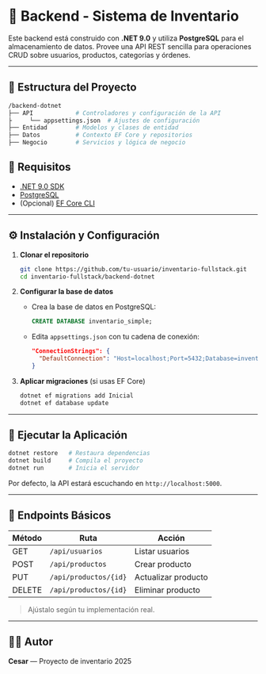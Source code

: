 # 🧠 Backend - Sistema de Inventario

Este backend está construido con **.NET 9.0** y utiliza **PostgreSQL** para el almacenamiento de datos. Provee una API REST sencilla para operaciones CRUD sobre usuarios, productos, categorías y órdenes.

---

## 📁 Estructura del Proyecto

```bash
/backend-dotnet
├── API            # Controladores y configuración de la API
├     └── appsettings.json  # Ajustes de configuración
├── Entidad        # Modelos y clases de entidad
├── Datos          # Contexto EF Core y repositorios
├── Negocio        # Servicios y lógica de negocio

```
## 🔧 Requisitos

* [.NET 9.0 SDK](https://dotnet.microsoft.com/download)
* [PostgreSQL](https://www.postgresql.org/download)
* (Opcional) [EF Core CLI](https://docs.microsoft.com/ef/core/cli)

---

## ⚙️ Instalación y Configuración

1. **Clonar el repositorio**

   ```bash
   git clone https://github.com/tu-usuario/inventario-fullstack.git
   cd inventario-fullstack/backend-dotnet
   ```
2. **Configurar la base de datos**

   * Crea la base de datos en PostgreSQL:

     ```sql
     CREATE DATABASE inventario_simple;
     ```
   * Edita `appsettings.json` con tu cadena de conexión:

     ```json
     "ConnectionStrings": {
       "DefaultConnection": "Host=localhost;Port=5432;Database=inventario_simple;Username=app_user;Password=mi_password123"
     }
     ```
3. **Aplicar migraciones** (si usas EF Core)

   ```bash
   dotnet ef migrations add Inicial
   dotnet ef database update
   ```

---

## 🚀 Ejecutar la Aplicación

```bash
dotnet restore   # Restaura dependencias
dotnet build     # Compila el proyecto
dotnet run       # Inicia el servidor
```

Por defecto, la API estará escuchando en `http://localhost:5000`.

---

## 📡 Endpoints Básicos

| Método | Ruta                  | Acción              |
| ------ | --------------------- | ------------------- |
| GET    | `/api/usuarios`       | Listar usuarios     |
| POST   | `/api/productos`      | Crear producto      |
| PUT    | `/api/productos/{id}` | Actualizar producto |
| DELETE | `/api/productos/{id}` | Eliminar producto   |

> Ajústalo según tu implementación real.

---

## 👨‍💻 Autor

**Cesar** — Proyecto de inventario 2025
